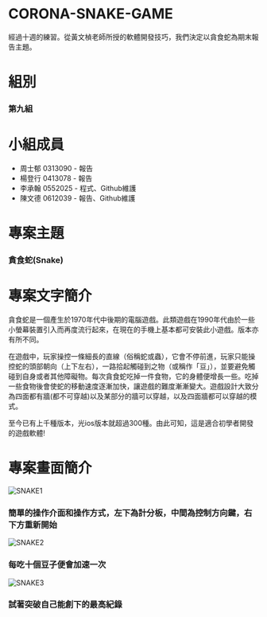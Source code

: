 # CORONA-SNAKE-GAME
經過十週的練習。從黃文楨老師所授的軟體開發技巧，我們決定以貪食蛇為期末報告主題。

# 組別
### 第九組

# 小組成員
+ 周士郁 0313090 - 報告
+ 楊登行 0413078 - 報告
+ 李承翰 0552025 - 程式、Github維護
+ 陳文德 0612039 - 報告、Github維護

# 專案主題
### 貪食蛇(Snake)

# 專案文字簡介
貪食蛇是一個產生於1970年代中後期的電腦遊戲。此類遊戲在1990年代由於一些小螢幕裝置引入而再度流行起來，在現在的手機上基本都可安裝此小遊戲。版本亦有所不同。

在遊戲中，玩家操控一條細長的直線（俗稱蛇或蟲），它會不停前進，玩家只能操控蛇的頭部朝向（上下左右），一路拾起觸碰到之物（或稱作「豆」），並要避免觸碰到自身或者其他障礙物。每次貪食蛇吃掉一件食物，它的身體便增長一些。吃掉一些食物後會使蛇的移動速度逐漸加快，讓遊戲的難度漸漸變大。遊戲設計大致分為四面都有牆(都不可穿越)以及某部分的牆可以穿越，以及四面牆都可以穿越的模式。

至今已有上千種版本，光ios版本就超過300種。由此可知，這是適合初學者開發的遊戲軟體!

# 專案畫面簡介
![SNAKE1](https://i.imgur.com/woJOSjS.png)
### 簡單的操作介面和操作方式，左下為計分板，中間為控制方向鍵，右下方重新開始
![SNAKE2](https://i.imgur.com/3mUhCVn.png)
### 每吃十個豆子便會加速一次
![SNAKE3](https://i.imgur.com/CWvhXzS.png)
### 試著突破自己能創下的最高紀錄
